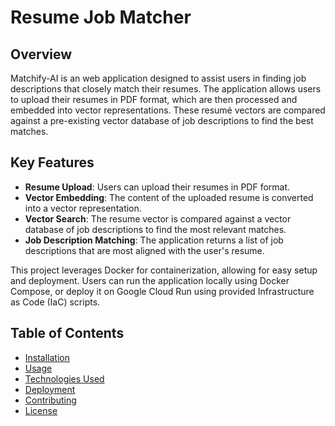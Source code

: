 # Resume Job Matcher

## Overview

Matchify-AI is an web application designed to assist users in finding job descriptions that closely match their resumes. The application allows users to upload their resumes in PDF format, which are then processed and embedded into vector representations. These resumé vectors are compared against a pre-existing vector database of job descriptions to find the best matches.

## Key Features

- **Resume Upload**: Users can upload their resumes in PDF format.
- **Vector Embedding**: The content of the uploaded resume is converted into a vector representation.
- **Vector Search**: The resume vector is compared against a vector database of job descriptions to find the most relevant matches.
- **Job Description Matching**: The application returns a list of job descriptions that are most aligned with the user's resume.

This project leverages Docker for containerization, allowing for easy setup and deployment. Users can run the application locally using Docker Compose, or deploy it on Google Cloud Run using provided Infrastructure as Code (IaC) scripts.

## Table of Contents

- [Installation](#installation)
- [Usage](#usage)
- [Technologies Used](#technologies-used)
- [Deployment](#deployment)
- [Contributing](#contributing)
- [License](#license)

